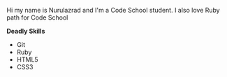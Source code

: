 Hi my name is Nurulazrad and I'm a Code School student.
I also love Ruby path for Code School

**Deadly Skills**
* Git
* Ruby
* HTML5
* CSS3

